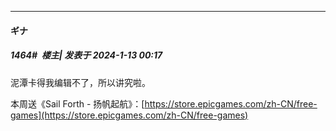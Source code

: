 
*****

####  ギナ  
##### 1464#         楼主| 发表于 2024-1-13 00:17

泥潭卡得我编辑不了，所以讲究啦。

本周送《Sail Forth - 扬帆起航》：[https://store.epicgames.com/zh-CN/free-games](https://store.epicgames.com/zh-CN/free-games)

